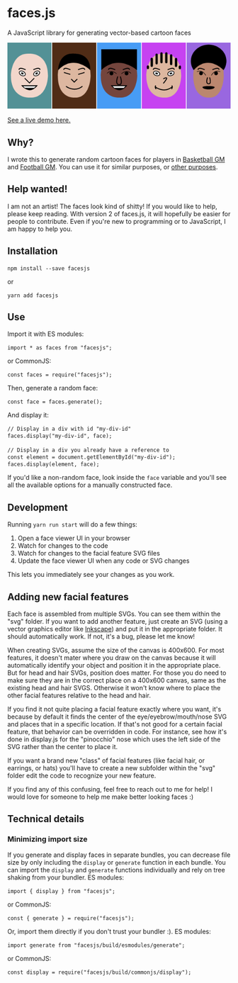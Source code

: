 # faces.js

A JavaScript library for generating vector-based cartoon faces

[![](examples.png)](http://dumbmatter.com/facesjs/)

[See a live demo here.](http://dumbmatter.com/facesjs/)

## Why?

I wrote this to generate random cartoon faces for players in [Basketball GM](https://basketball-gm.com/) and [Football GM](https://football-gm.com/). You can use it for similar purposes, or [other purposes](https://biowiki.org/wiki/index.php/Main_Page).

## Help wanted!

I am not an artist! The faces look kind of shitty! If you would like to help, please keep reading. With version 2 of faces.js, it will hopefully be easier for people to contribute. Even if you're new to programming or to JavaScript, I am happy to help you.

## Installation

    npm install --save facesjs

or

    yarn add facesjs

## Use

Import it with ES modules:

    import * as faces from "facesjs";

or CommonJS:

    const faces = require("facesjs");

Then, generate a random face:

    const face = faces.generate();

And display it:

    // Display in a div with id "my-div-id"
    faces.display("my-div-id", face);

    // Display in a div you already have a reference to
    const element = document.getElementById("my-div-id");
    faces.display(element, face);

If you'd like a non-random face, look inside the `face` variable and you'll see all the available options for a manually constructed face.

## Development

Running `yarn run start` will do a few things:

1. Open a face viewer UI in your browser
2. Watch for changes to the code
3. Watch for changes to the facial feature SVG files
4. Update the face viewer UI when any code or SVG changes

This lets you immediately see your changes as you work.

## Adding new facial features

Each face is assembled from multiple SVGs. You can see them within the "svg" folder. If you want to add another feature, just create an SVG (using a vector graphics editor like [Inkscape](https://inkscape.org/)) and put it in the appropriate folder. It should automatically work. If not, it's a bug, please let me know!

When creating SVGs, assume the size of the canvas is 400x600. For most features, it doesn't mater where you draw on the canvas because it will automatically identify your object and position it in the appropriate place. But for head and hair SVGs, position does matter. For those you do need to make sure they are in the correct place on a 400x600 canvas, same as the existing head and hair SVGS. Otherwise it won't know where to place the other facial features relative to the head and hair.

If you find it not quite placing a facial feature exactly where you want, it's because by default it finds the center of the eye/eyebrow/mouth/nose SVG and places that in a specific location. If that's not good for a certain facial feature, that behavior can be overridden in code. For instance, see how it's done in display.js for the "pinocchio" nose which uses the left side of the SVG rather than the center to place it.

If you want a brand new "class" of facial features (like facial hair, or earrings, or hats) you'll have to create a new subfolder within the "svg" folder edit the code to recognize your new feature.

If you find any of this confusing, feel free to reach out to me for help! I would love for someone to help me make better looking faces :)

## Technical details

### Minimizing import size

If you generate and display faces in separate bundles, you can decrease file size by only including the `display` or `generate` function in each bundle. You can import the `display` and `generate` functions individually and rely on tree shaking from your bundler. ES modules:

    import { display } from "facesjs";

or CommonJS:

    const { generate } = require("facesjs");

Or, import them directly if you don't trust your bundler :). ES modules:

    import generate from "facesjs/build/esmodules/generate";

or CommonJS:

    const display = require("facesjs/build/commonjs/display");

